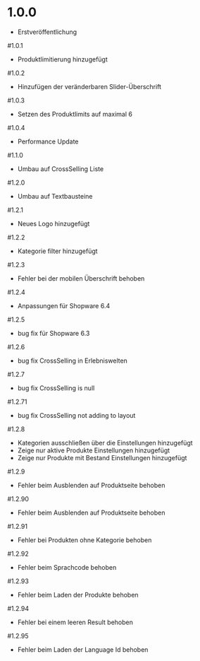 # 1.0.0
- Erstveröffentlichung

#1.0.1
- Produktlimitierung hinzugefügt

#1.0.2
- Hinzufügen der veränderbaren Slider-Überschrift

#1.0.3
- Setzen des Produktlimits auf maximal 6

#1.0.4
- Performance Update

#1.1.0
- Umbau auf CrossSelling Liste

#1.2.0
- Umbau auf Textbausteine

#1.2.1
- Neues Logo hinzugefügt

#1.2.2
- Kategorie filter hinzugefügt

#1.2.3
- Fehler bei der mobilen Überschrift behoben

#1.2.4
- Anpassungen für Shopware 6.4

#1.2.5
- bug fix für Shopware 6.3

#1.2.6
- bug fix CrossSelling in Erlebniswelten

#1.2.7
- bug fix CrossSelling is null

#1.2.71
- bug fix CrossSelling not adding to layout

#1.2.8
- Kategorien ausschließen über die Einstellungen hinzugefügt
- Zeige nur aktive Produkte Einstellungen hinzugefügt
- Zeige nur Produkte mit Bestand Einstellungen hinzugefügt

#1.2.9
- Fehler beim Ausblenden auf Produktseite behoben

#1.2.90
- Fehler beim Ausblenden auf Produktseite behoben

#1.2.91
- Fehler bei Produkten ohne Kategorie behoben

#1.2.92
- Fehler beim Sprachcode behoben

#1.2.93
- Fehler beim Laden der Produkte behoben

#1.2.94
- Fehler bei einem leeren Result behoben

#1.2.95
- Fehler beim Laden der Language Id behoben

